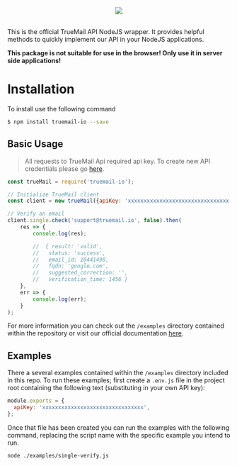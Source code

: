 <p align="center"><img src="https://truemail.io/assets/img/logo/350x70.png"></p>

</p>
<br>
This is the official TrueMail API NodeJS wrapper. It provides helpful methods to quickly implement our API in your NodeJS applications.

**This package is not suitable for use in the browser! Only use it in server side applications!**

Installation
===

To install use the following command

```bash
$ npm install truemail-io --save
```

Basic Usage
---

>All requests to TrueMail Api required api key. To create new API credentials please go [here](https://truemail.io/app/apps).

```js
const trueMail = require('truemail-io');

// Initialize TrueMail client
const client = new trueMail({apiKey: 'xxxxxxxxxxxxxxxxxxxxxxxxxxxxxxxx'});

// Verify an email
client.single.check('support@truemail.io', false).then(
    res => {
        console.log(res);

        //  { result: 'valid',
        //   status: 'success',
        //   email_id: 10441490,
        //   fqdn: 'google.com',
        //   suggested_correction: '',
        //   verification_time: 1456 }
    },
    err => {
        console.log(err);
    }
);
```

For more information you can check out the `/examples` directory contained within the repository or visit our official documentation [here](https://developers.truemail.io/).

Examples
---

There a several examples contained within the `/examples` directory included in this repo. To run these examples; first create a `.env.js` file in the project root containing the following text (substituting in your own API key):

```js
module.exports = {
  apiKey: 'xxxxxxxxxxxxxxxxxxxxxxxxxxxxxxxx',
};
```

Once that file has been created you can run the examples with the following command, replacing the script name with the specific example you intend to run.

```bash
node ./examples/single-verify.js
```

